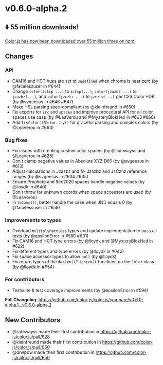 # v0.6.0-alpha.2

## ⬇️ 55 million downloads!

[Color.js has now been downloaded over 55 million times on npm!](https://limonte.dev/total-npm-downloads/?package=colorjs.io)

## Changes

### API

- CAM16 and HCT hues are set to `undefined` when chroma is near zero (by @facelessuser in #644)
- Change `color(ictcp ...)` to `ictcp(...)`, `color(jzazbz ...)` to `jzazbz(...)`, and `color(jzczhz ...)` to `jzczhz(...)` per CSS Color HDR (by @svgeesus in #646 #647)
- Make HSL parsing spec-compliant (by @kleinfreund in #650)
- Fix exports for `src` and `spaces` and improve procedural API for all color spaces use case (by @LeaVerou and @MysteryBlokHed in #663 #668)
- Add `tryColor()`/`Color.try()` for graceful parsing and complex colors (by @LeaVerou in #664)

### Bug fixes

- Fix issues with creating custom color spaces (by @sidewayss and @LeaVerou in #628)
- Don't clamp negative values in Absolute XYZ D65 (by @svgeesus in #613)
- Adjust calculations in Jzazbz and fix Jzazbz and JzCzhz reference ranges (by @svgeesus in #634 #635)
- Ensure Prophoto and Rec2020 spaces handle negative values (by @lloydk in #640)
- Don't throw for unknown coords when space accessors are used (by @LeaVerou)
- In `toGamut()`, better handle the case when JND equals 0 (by @facelessuser in #659)

### Improvements to types

- Overload `multiplyMatrices` types and update implementation to pass all tests (by @epsilonError in #580 #631)
- Fix CAM16 and HCT type errors (by @lloydk and @MysteryBlokHed in #622)
- Fix different types and type errors (by @lloydk in #642)
- Fix space accessor types to allow `null` (by @lloydk)
- Fix return types of the `darken()`/`lighten()` functions on the `Color` class (by @lloydk in #654)

### For contributors

- Testsuite & test coverage improvements (by @epsilonError in #594)

**Full Changelog**: https://github.com/color-js/color.js/compare/v0.6.0-alpha.1...v0.6.0-alpha.2

## New Contributors

- @sidewayss made their first contribution in https://github.com/color-js/color.js/pull/628
- @kleinfreund made their first contribution in https://github.com/color-js/color.js/pull/650
- @drwpow made their first contribution in https://github.com/color-js/color.js/pull/656
